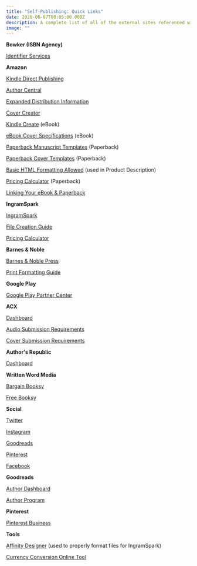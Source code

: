 ```yaml
---
title: "Self-Publishing: Quick Links"
date: 2020-06-07T00:05:00.000Z
description: A complete list of all of the external sites referenced within these blog posts
image: ""
---
```

**Bowker (ISBN Agency)**

[Identifier Services](https://www.myidentifiers.com/myaccount_myprofile)

**Amazon**

[Kindle Direct Publishing](https://kdp.amazon.com/)

[Author Central](https://authorcentral.amazon.com/)

[Expanded Distribution Information](https://kdp.amazon.com/en_US/help/topic/GQTT4W3T5AYK7L45)

[Cover Creator](https://kdp.amazon.com/en_US/help/topic/G201113520)

[Kindle Create](https://www.amazon.com/Kindle-Create/b?ie=UTF8&node=18292298011) (eBook)

[eBook Cover Specifications](https://kdp.amazon.com/en_US/help/topic/G200645690) (eBook)

[Paperback Manuscript Templates](https://kdp.amazon.com/en_US/help/topic/G201834230) (Paperback)

[Paperback Cover Templates](https://kdp.amazon.com/en_US/cover-templates?ref_=kdp_ts_pb_cov) (Paperback)

[Basic HTML Formatting Allowed](https://kdp.amazon.com/en_US/help/topic/G201189630) (used in Product Description)

[Pricing Calculator](https://kdp.amazon.com/en_US/help/topic/G201834340) (Paperback)

[Linking Your eBook & Paperback](https://kdp.amazon.com/en_US/help/topic/G200652220)

**IngramSpark**

[IngramSpark](https://www.ingramspark.com/)

[File Creation Guide](https://www.ingramspark.com/hubfs/downloads/file-creation-guide.pdf)

[Pricing Calculator](https://myaccount.ingramspark.com/Portal/Tools/ShippingCalculator)

**Barnes & Noble**

[Barnes & Noble Press](https://press.barnesandnoble.com/)

[Print Formatting Guide](http://www2.nookassets.com/npassets-spb/pod/resources/BN-Press-Formatting-Guide-v1.pdf)

**Google Play**

[Google Play Partner Center](https://play.google.com/books/publish)

**ACX**

[Dashboard](https://www.acx.com/dashboard)

[Audio Submission Requirements](https://www.acx.com/help/acx-audio-submission-requirements/201456300)

[Cover Submission Requirements](https://audible-acx.custhelp.com/app/answers/detail/a_id/6654/kw/cover%20art)

**Author's Republic**

[Dashboard](https://authorsrepublic.com/the-republic/dashboard)

**Written Word Media**

[Bargain Booksy](https://www.writtenwordmedia.com/bargain-booksy/)

[Free Booksy](https://www.writtenwordmedia.com/freebooksy/)

**Social**

[Twitter](https://www.twitter.com/)

[Instagram](https://www.instagram.com/)

[Goodreads](https://www.goodreads.com/)

[Pinterest](https://www.pinterest.com/)

[Facebook](https://www.facebook.com/)

**Goodreads**

[Author Dashboard](https://www.goodreads.com/author/dashboard)

[Author Program](https://www.goodreads.com/author/program)

**Pinterest**

[Pinterest Business](https://business.pinterest.com)

**Tools**

[Affinity Designer](https://affinity.serif.com/en-us/designer/) (used to properly format files for IngramSpark)

[Currency Conversion Online Tool](https://www.xe.com/currencyconverter/)